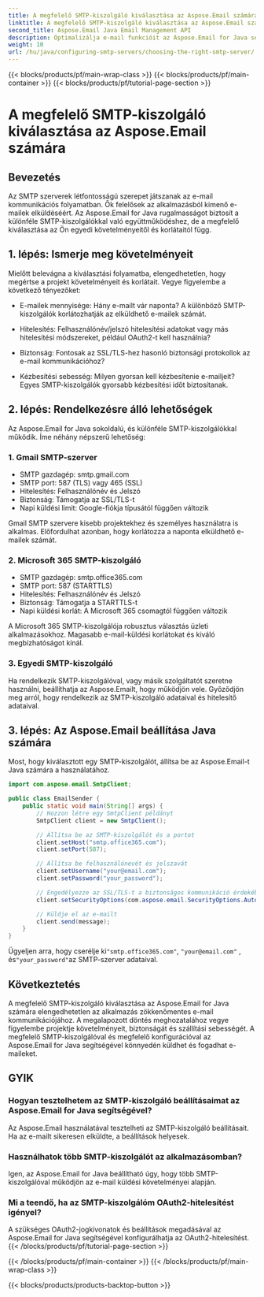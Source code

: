 ```yaml
---
title: A megfelelő SMTP-kiszolgáló kiválasztása az Aspose.Email számára
linktitle: A megfelelő SMTP-kiszolgáló kiválasztása az Aspose.Email számára
second_title: Aspose.Email Java Email Management API
description: Optimalizálja e-mail funkcióit az Aspose.Email for Java segítségével. Ismerje meg, hogyan választhatja ki a megfelelő SMTP-kiszolgálót, és hogyan küldhet könnyedén e-maileket.
weight: 10
url: /hu/java/configuring-smtp-servers/choosing-the-right-smtp-server/
---
```


{{< blocks/products/pf/main-wrap-class >}}
{{< blocks/products/pf/main-container >}}
{{< blocks/products/pf/tutorial-page-section >}}

# A megfelelő SMTP-kiszolgáló kiválasztása az Aspose.Email számára


## Bevezetés

Az SMTP szerverek létfontosságú szerepet játszanak az e-mail kommunikációs folyamatban. Ők felelősek az alkalmazásból kimenő e-mailek elküldéséért. Az Aspose.Email for Java rugalmasságot biztosít a különféle SMTP-kiszolgálókkal való együttműködéshez, de a megfelelő kiválasztása az Ön egyedi követelményeitől és korlátaitól függ.

## 1. lépés: Ismerje meg követelményeit

Mielőtt belevágna a kiválasztási folyamatba, elengedhetetlen, hogy megértse a projekt követelményeit és korlátait. Vegye figyelembe a következő tényezőket:

- E-mailek mennyisége: Hány e-mailt vár naponta? A különböző SMTP-kiszolgálók korlátozhatják az elküldhető e-mailek számát.

- Hitelesítés: Felhasználónév/jelszó hitelesítési adatokat vagy más hitelesítési módszereket, például OAuth2-t kell használnia?

- Biztonság: Fontosak az SSL/TLS-hez hasonló biztonsági protokollok az e-mail kommunikációhoz?

- Kézbesítési sebesség: Milyen gyorsan kell kézbesítenie e-mailjeit? Egyes SMTP-kiszolgálók gyorsabb kézbesítési időt biztosítanak.

## 2. lépés: Rendelkezésre álló lehetőségek

Az Aspose.Email for Java sokoldalú, és különféle SMTP-kiszolgálókkal működik. Íme néhány népszerű lehetőség:

### 1. Gmail SMTP-szerver

- SMTP gazdagép: smtp.gmail.com
- SMTP port: 587 (TLS) vagy 465 (SSL)
- Hitelesítés: Felhasználónév és Jelszó
- Biztonság: Támogatja az SSL/TLS-t
- Napi küldési limit: Google-fiókja típusától függően változik

Gmail SMTP szervere kisebb projektekhez és személyes használatra is alkalmas. Előfordulhat azonban, hogy korlátozza a naponta elküldhető e-mailek számát.

### 2. Microsoft 365 SMTP-kiszolgáló

- SMTP gazdagép: smtp.office365.com
- SMTP port: 587 (STARTTLS)
- Hitelesítés: Felhasználónév és Jelszó
- Biztonság: Támogatja a STARTTLS-t
- Napi küldési korlát: A Microsoft 365 csomagtól függően változik

A Microsoft 365 SMTP-kiszolgálója robusztus választás üzleti alkalmazásokhoz. Magasabb e-mail-küldési korlátokat és kiváló megbízhatóságot kínál.

### 3. Egyedi SMTP-kiszolgáló

Ha rendelkezik SMTP-kiszolgálóval, vagy másik szolgáltatót szeretne használni, beállíthatja az Aspose.Emailt, hogy működjön vele. Győződjön meg arról, hogy rendelkezik az SMTP-kiszolgáló adataival és hitelesítő adataival.

## 3. lépés: Az Aspose.Email beállítása Java számára

Most, hogy kiválasztott egy SMTP-kiszolgálót, állítsa be az Aspose.Email-t Java számára a használatához.

```java
import com.aspose.email.SmtpClient;

public class EmailSender {
    public static void main(String[] args) {
        // Hozzon létre egy SmtpClient példányt
        SmtpClient client = new SmtpClient();

        // Állítsa be az SMTP-kiszolgálót és a portot
        client.setHost("smtp.office365.com");
        client.setPort(587);

        // Állítsa be felhasználónevét és jelszavát
        client.setUsername("your@email.com");
        client.setPassword("your_password");

        // Engedélyezze az SSL/TLS-t a biztonságos kommunikáció érdekében
        client.setSecurityOptions(com.aspose.email.SecurityOptions.Auto);

        // Küldje el az e-mailt
        client.send(message);
    }
}
```

 Ügyeljen arra, hogy cserélje ki`"smtp.office365.com"`, `"your@email.com"` , és`"your_password"`az SMTP-szerver adataival.

## Következtetés

A megfelelő SMTP-kiszolgáló kiválasztása az Aspose.Email for Java számára elengedhetetlen az alkalmazás zökkenőmentes e-mail kommunikációjához. A megalapozott döntés meghozatalához vegye figyelembe projektje követelményeit, biztonságát és szállítási sebességét. A megfelelő SMTP-kiszolgálóval és megfelelő konfigurációval az Aspose.Email for Java segítségével könnyedén küldhet és fogadhat e-maileket.

## GYIK

### Hogyan tesztelhetem az SMTP-kiszolgáló beállításaimat az Aspose.Email for Java segítségével?

Az Aspose.Email használatával tesztelheti az SMTP-kiszolgáló beállításait. Ha az e-mailt sikeresen elküldte, a beállítások helyesek.

### Használhatok több SMTP-kiszolgálót az alkalmazásomban?

Igen, az Aspose.Email for Java beállítható úgy, hogy több SMTP-kiszolgálóval működjön az e-mail küldési követelményei alapján.

### Mi a teendő, ha az SMTP-kiszolgálóm OAuth2-hitelesítést igényel?

A szükséges OAuth2-jogkivonatok és beállítások megadásával az Aspose.Email for Java segítségével konfigurálhatja az OAuth2-hitelesítést.
{{< /blocks/products/pf/tutorial-page-section >}}

{{< /blocks/products/pf/main-container >}}
{{< /blocks/products/pf/main-wrap-class >}}

{{< blocks/products/products-backtop-button >}}
